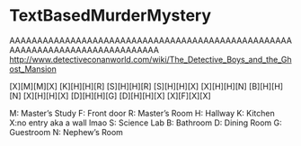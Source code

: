 # TextBasedMurderMystery
AAAAAAAAAAAAAAAAAAAAAAAAAAAAAAAAAAAAAAAAAAAAAAAAAAAAAAAAAAAAAAAAAAAAAAAAAAAAAA
http://www.detectiveconanworld.com/wiki/The_Detective_Boys_and_the_Ghost_Mansion


[X][M][M][X]
[K][H][H][R]
[S][H][H][R]
[S][H][H][X]
[X][H][H][N]
[B][H][H][N]
[X][H][H][X]
[D][H][H][G]
[D][H][H][X]
[X][F][X][X]

M: Master’s Study							F: Front door
R: Master’s Room							H: Hallway
K: Kitchen						        X:no entry aka a wall lmao
S: Science Lab
B: Bathroom
D: Dining Room
G: Guestroom
N: Nephew’s Room
